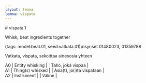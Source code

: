 ```yaml
---
layout: lemma
lemma: vispata
---
```


<div class="sense">
# <span class="sensename">vispata.1</span>

<span class="description">Whisk, beat ingredients together</span>

(tags: model:beat.01, seed:vatkata.01)\nsynset 01480023, 01359788

<span class="description">Vatkata, vispata, sekoittaa ainesosia yhteen</span>

A0 | Entity whisking |   | Taho, joka vispaa |  
A1 | Thing(s) whisked |   | Asia(t), jo(i)ta vispataan |  
A2 | Instrument |   | Väline |  

</div>

